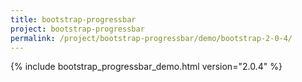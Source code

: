 ```yaml
---
title: bootstrap-progressbar
project: bootstrap-progressbar
permalink: /project/bootstrap-progressbar/demo/bootstrap-2-0-4/
---
```


{% include bootstrap_progressbar_demo.html version="2.0.4" %}
